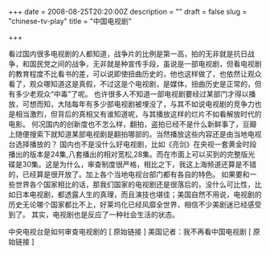 +++
date = 2008-08-25T20:20:00Z
description = ""
draft = false
slug = "chinese-tv-play"
title = "中国电视剧"

+++


看过国内很多电视剧的人都知道，战争片的比例是第一高，拍的无非就是抗日战争，和国民党之间的战争，无非就是种宣传手段，虽说是一部电视剧，但看电视剧的教育程度不比看书的差，可以说即使扭曲历史的，他也这样做了，也依然让观众看了，观众哪知道这是真假，不过这是个电视剧，是媒体，扭曲历史是正常的，但有多少老观众“中毒”了呢。 也许很多人不知道一部电视剧要经过某部门才得以播放，可想而知，大陆每年有多少部电视剧被埋没了，与其不如说电视剧的竞争力也是相当激烈，但背后的真相又有谁知道呢，与其播放这样的烂片不如看解放时代的电影。 何况国内的创新度也不怎么样，翻拍，盗拍已经不是什么新鲜事了，豆瓣上随便搜索下就知道某部电视剧是翻拍哪部的。当然播放这些内容还是由当地电视台选择播放的？ 国内也不是没什么好电视剧，比如《亮剑》在央视一套黄金时段播出的版本是24集,八套播出的相对宽松,28集。而在市面上可以买到的完整版光碟是30集。这是为什么，审查制度很严格，相比之下，我这上海频道还算是不错的，已经算是很开放了。加上各个当地电视台部门都有各自的特色。 如果要和一些世界各个国家相比的话，那我们国家的电视剧还是很落后的，没什么可比性，比如日本电视剧，都透露人生的真理，而且演技也堪佳；美国自然不用说，电视剧的历史无论哪个国家都比不上，好莱坞化已经风靡全世界，相信不少美剧迷已经感受到了。 其实，电视剧也是反应了一种社会生活的状态。

中央电视台是如何审查电视剧的 [ 原始链接 ]
美国记者：我不再看中国电视剧 [ 原始链接 ]